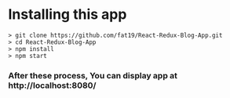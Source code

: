 # Installing this app

```
> git clone https://github.com/fat19/React-Redux-Blog-App.git
> cd React-Redux-Blog-App
> npm install
> npm start
```

### After these process, You can display app at http://localhost:8080/ 
